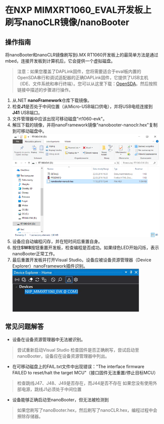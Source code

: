 # 在NXP MIMXRT1060_EVAL开发板上刷写nanoCLR镜像/nanoBooter

## 操作指南

将nanoBooter和nanoCLR镜像刷写到i.MX RT1060开发板上的最简单方法是通过mbed，连接开发板到计算机后，它会提供一个虚拟磁盘。

> 注意：如果您覆盖了DAPLink固件，您将需要适合于eval板内置的OpenSDA串行和调试适配器的正确DAPLink固件，它提供了USB主机（IDE、文件系统和串行终端）。您可以从这里下载：[OpenSDA](https://www.nxp.com/design/microcontrollers-developer-resources/ides-for-kinetis-mcus/opensda-serial-and-debug-adapter:OPENSDA?&tid=vanOpenSDA#MIMXRT1060-EVK)。然后按照链接中描述的步骤进行操作。

1. 从.NET **nanoFramework**仓库下载镜像。
2. 检查**J1**是否处于中间位置（从Micro-USB端口供电），并将USB电缆连接到**J41** USB端口。
3. 文件管理器中应该出现可移动磁盘"rt1060-evk"。
4. 解压下载的镜像，并将nanoFramework镜像"nanobooter-nanoclr.hex"复制到可移动磁盘中。
![rt1060_removable_disk](../../images/nxp/rt1060_disk.png)
5. 设备应自动编程闪存，并在短时间后重置自身。
6. 按住**SW8**按钮重置开发板，检查编程是否成功。如果绿色LED开始闪烁，表示nanoBooter正常工作。
7. 最后重置开发板并打开Visual Studio。设备应被设备资源管理器（Device Explorer）nanoFramework插件识别。
![rt1060_device_explorer](../../images/nxp/rt1060_device_explorer.jpg)

## 常见问题解答

- 设备在设备资源管理器中无法被识别。

> 尝试重新启动Visual Studio
> 检查固件是否正确刷写，尝试启动至nanoBooter，设备应在设备资源管理器中列出。

- 在可移动磁盘上的FAIL.txt文件中出现错误："The interface firmware FAILED to reset/halt the target MCU"（接口固件无法重置/停止目标MCU）

> 检查跳线J47、J48、J49是否存在，而J44是否不存在
> 如果您没有使用外部电源，跳线J1必须处于中间位置

- 设备能够正确启动至nanoBooter，但无法被检测到

> 如果您刷写了nanoBooter.hex，然后刷写了nanoCLR.hex，编程过程中会擦除存储器。